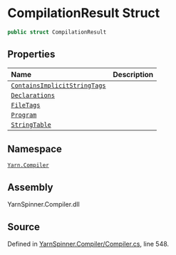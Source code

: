 <!-- This file was generated by a tool. Do not edit this file by hand. -->

# CompilationResult Struct


```csharp
public struct CompilationResult
```



## Properties
|Name|Description|
|:---|:---|
|[`ContainsImplicitStringTags`](/api/csharp/yarn.compiler/compilationresult.containsimplicitstringtags.md)||
|[`Declarations`](/api/csharp/yarn.compiler/compilationresult.declarations.md)||
|[`FileTags`](/api/csharp/yarn.compiler/compilationresult.filetags.md)||
|[`Program`](/api/csharp/yarn.compiler/compilationresult.program.md)||
|[`StringTable`](/api/csharp/yarn.compiler/compilationresult.stringtable.md)||
## Namespace
[`Yarn.Compiler`](/api/csharp/yarn.compiler/README.md)

## Assembly
YarnSpinner.Compiler.dll

## Source
Defined in [YarnSpinner.Compiler/Compiler.cs](https://github.com/YarnSpinnerTool/YarnSpinner//blob/develop/YarnSpinner.Compiler/Compiler.cs#L548), line 548.
